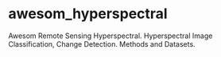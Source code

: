 # awesom_hyperspectral
Awesom Remote Sensing Hyperspectral. Hyperspectral Image Classification, Change Detection. Methods and Datasets.
